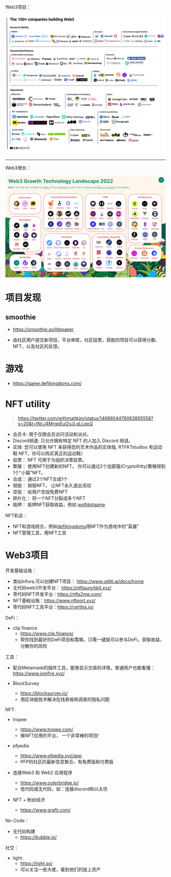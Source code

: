 

Web3项目：

![](./imgs/web3_projects.png)

---

Web3增长：

![](./imgs/web3_growth.jpeg)




# 项目发现
## smoothie

- https://smoothie.so/litepaper

- 由社区用户提交新项目，平台审核，社区投票，获胜的项目可以获得分数、NFT、以及社区的反馈。




# 游戏

- https://game.defikingdoms.com/



# NFT utility

> https://twitter.com/withmattkim/status/1468604476063895558?s=20&t=INcJ4MrgpEuI2vJLgLLqoQ

- 会员卡: 用于仅限会员访问活动和派对。
- Discord频道: 只允许拥有特定 NFT 的人加入 Discord 频道。
- 实体: 您可以使用 NFT 来获得您的艺术作品的实体版, RTFKTstudios 有运动鞋 NFT，你可以购买真正的运动鞋）
- 投票： NFT 可用于为组织决策投票。
- 繁殖： 使用NFT创建新的NFT， 你可以通过2个加密猫(CryptoKitty)繁殖得到1个"小猫"NFT。
- 合成： 通过2个NFT合成1个
- 销毁： 销毁NFT， 让NFT永久退出流动
- 空投： 给用户空投免费NFT
- 碎片化： 将一个NFT分裂成多个NFT
- 抵押： 抵押NFT获取收益，例如 [wolfdotgame](https://wolf.game/)


NFT机会：

- NFT和游戏结合，例如[defikingdoms](https://defikingdoms.com/)用NFT作为游戏中的“英雄”
- NFT管理工具，用NFT工具


# Web3项目

开发基础设施：
  - 类似Infura,可以创建NFT项目： https://www.utiliti.ai/docs/home
  - 无代码web3开发平台： https://nftlaunchkit.xyz/
  - 零代码NFT开发平台：https://nfts2me.com/
  - NFT基础设施：https://www.nftport.xyz/
  - 零代码NFT工具平台：https://certhis.io/


DeFi：
  - clip finance
    - https://www.clip.finance/
    - 帮你找到最好的DeFi项目和策略，只需一键就可以参与DeFi，获取收益，分散你的风险


工具：

  - 配合Metamask的插件工具，能够显示交易的详情，普通用户也能看懂： https://www.joinfire.xyz/

  - BlockSurvey
    - https://blocksurvey.io/
    - 用区块链技术解决在线表格和调查的隐私问题

NFT:

- tropee
  - https://www.tropee.com/
  - 做NFT应用的平台， 一个非常棒的项目!

- pfpedia
  - https://www.pfpedia.xyz/app
  - PFP的社区的最新信息聚合，有免费版和付费版

- 连接Web3 和 Web2 应用程序
  - https://www.outerbridge.io/
  - 低代码或无代码，如：连接discord和以太坊


- NFT + 粉丝经济
  - https://www.graflr.com/



No-Code：

- 无代码构建
  - https://bubble.io/


社交：

- light:
  - https://light.so/
  - 可以关注一些大佬，看到他们的链上资产
